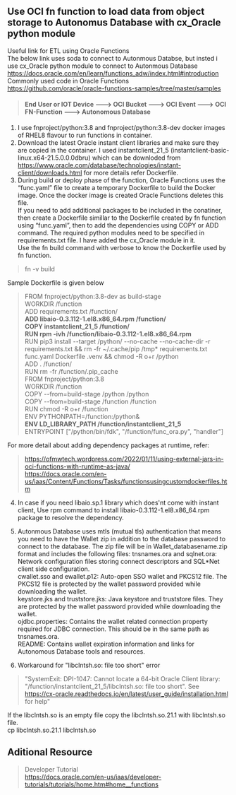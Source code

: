 
## Use OCI fn function to load data from object storage to Autonomus Database with cx_Oracle python module
Useful link for ETL using Oracle Functions  
The below link uses soda to connect to Autonmous Databse, but insted i use cx_Oracle python module to connect to Autonmous Database  
https://docs.oracle.com/en/learn/functions_adw/index.html#introduction  
Commonly used code in Oracle Functions  
https://github.com/oracle/oracle-functions-samples/tree/master/samples  


> #### End User or IOT Device ---> OCI Bucket ---> OCI Event ---> OCI FN-Function ---> Autonomous Database  
 

1. I use fnproject/python:3.8 and fnproject/python:3.8-dev docker images of RHEL8 flavour to run functions in container.    
3. Download the latest Oracle instant client libraries and make sure they are copied in the container. I used instantclient_21_5 (instantclient-basic-linux.x64-21.5.0.0.0dbru) which can be downloded from https://www.oracle.com/database/technologies/instant-client/downloads.html for more details refer Dockerfile.  
4. During build or deploy phase of the function, Oracle Functions uses the “func.yaml” file to create a temporary Dockerfile to build the Docker image. Once the docker image is created Oracle Functions deletes this file.  
If you need to add additional packages to be included in the conatiner, then create a Dockerfile simillar to the Dockerfile created by fn function using “func.yaml”, then to add the dependencies using COPY or ADD command. The required python modules need to be specified in requirements.txt file. I have added the cx_Oracle module in it.  
Use the fn build command with verbose to know the Dockerfile used by fn function.
> fn -v build

Sample Dockerfile is given below

> FROM fnproject/python:3.8-dev as build-stage  
> WORKDIR /function  
> ADD requirements.txt /function/  
> **ADD libaio-0.3.112-1.el8.x86_64.rpm /function/    
> COPY instantclient_21_5 /function/  
> RUN rpm -ivh /function/libaio-0.3.112-1.el8.x86_64.rpm**  
> RUN pip3 install --target /python/  --no-cache --no-cache-dir -r requirements.txt && rm -fr ~/.cache/pip /tmp* requirements.txt func.yaml Dockerfile .venv && chmod -R o+r /python  
> ADD . /function/  
> RUN rm -fr /function/.pip_cache  
> FROM fnproject/python:3.8  
> WORKDIR /function  
> COPY --from=build-stage /python /python   
> COPY --from=build-stage /function /function  
> RUN chmod -R o+r /function  
> ENV PYTHONPATH=/function:/python&      
> **ENV LD_LIBRARY_PATH /function/instantclient_21_5**    
> ENTRYPOINT ["/python/bin/fdk", "/function/func_ora.py", "handler"]  

For more detail about adding dependency packages at runtime, refer:
> https://ofmwtech.wordpress.com/2022/01/11/using-external-jars-in-oci-functions-with-runtime-as-java/  
> https://docs.oracle.com/en-us/iaas/Content/Functions/Tasks/functionsusingcustomdockerfiles.htm

4. In case if you need libaio.sp.1 library which does'nt come with instant client, Use rpm command to install libaio-0.3.112-1.el8.x86_64.rpm package to resolve the dependency.  
5. Autonmous Database uses mtls (mutual tls) authentication that means you need to have the Wallet zip in addition to the database password to connect to the database.
The zip file will be in Wallet_databasename.zip format and includes the following files:
tnsnames.ora and sqlnet.ora: Network configuration files storing connect descriptors and SQL*Net client side configuration.  
cwallet.sso and ewallet.p12: Auto-open SSO wallet and PKCS12 file. The PKCS12 file is protected by the wallet password provided while downloading the wallet.  
keystore.jks and truststore.jks: Java keystore and truststore files. They are protected by the wallet password provided while downloading the wallet.  
ojdbc.properties: Contains the wallet related connection property required for JDBC connection. This should be in the same path as tnsnames.ora.  
README: Contains wallet expiration information and links for Autonomous Database tools and resources.  
 
7. Workaround for "libclntsh.so: file too short" error
> "SystemExit: DPI-1047: Cannot locate a 64-bit Oracle Client library: \"/function/instantclient_21_5/libclntsh.so: file too short\". See https://cx-oracle.readthedocs.io/en/latest/user_guide/installation.html for help"    

If the libclntsh.so is an empty file copy the libclntsh.so.21.1 with libclntsh.so file.   
cp libclntsh.so.21.1 libclntsh.so

## Aditional Resource  
> Developer Tutorial  
> https://docs.oracle.com/en-us/iaas/developer-tutorials/tutorials/home.htm#home__functions

